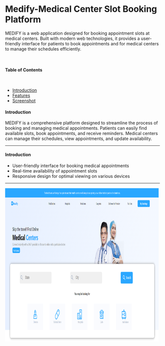 <h1> Medify-Medical Center Slot Booking Platform </h1>
<p>MEDIFY is a web application designed for booking appointment slots at medical centers. Built with modern web technologies, it provides a user-friendly interface for patients to book appointments and for medical centers to manage their schedules efficiently.</p>
<br/>
<h4>Table of Contents</h4>
<br/>
<ul>
<li><a href="#introduction">Introduction</a></li>
<li><a href="features">Features</a></li>
<li><a href="screenshots">Screenshot</a></li>

</ul>


<div id="#introduction" >
    <h4>Introduction</h4>
    <p>MEDIFY is a comprehensive platform designed to streamline the process of booking and managing medical appointments. Patients can easily find available slots, book appointments, and receive reminders. Medical centers can manage their schedules, view appointments, and update availability.</p>
    <hr></hr>
</div>

<div id="#features" >
    <h4>Introduction</h4>
<ul>
<li>User-friendly interface for booking medical appointments</li>
<li>Real-time availability of appointment slots</li>
<li>Responsive design for optimal viewing on various devices</li>
</ul>
    <hr></hr>
</div>

<div id="#screenshots">
<img src="./public/homepage.png" height="500px" width="500px"/>
</div>
